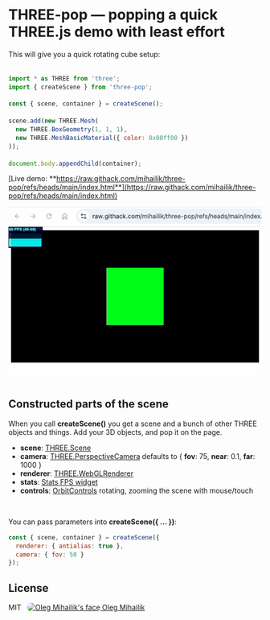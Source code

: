 THREE-pop &mdash; popping a quick THREE.js demo with least effort
=======================================

This will give you a quick rotating cube setup:

```JavaScript

import * as THREE from 'three';
import { createScene } from 'three-pop';

const { scene, container } = createScene();

scene.add(new THREE.Mesh(
  new THREE.BoxGeometry(1, 1, 1),
  new THREE.MeshBasicMaterial({ color: 0x00ff00 })
));

document.body.appendChild(container);

```

[Live demo: **https://raw.githack.com/mihailik/three-pop/refs/heads/main/index.html**](https://raw.githack.com/mihailik/three-pop/refs/heads/main/index.html)

<a href="https://raw.githack.com/mihailik/three-pop/refs/heads/main/index.html">

<img alt="Live demo of rotating green cube" src="https://raw.githubusercontent.com/mihailik/three-pop/refs/heads/main/demo.gif">

</a>

Constructed parts of the scene
---------------------------------

When you call **createScene()** you get a scene and a bunch of other THREE objects and things. Add your 3D objects, and pop it on the page.

* **scene**: [THREE.Scene](https://threejs.org/docs/api/en/scenes/Scene)
* **camera**: [THREE.PerspectiveCamera](https://threejs.org/docs/api/en/cameras/PerspectiveCamera) defaults to { **fov**: 75, **near**: 0.1, **far**: 1000 }
* **renderer**: [THREE.WebGLRenderer](https://threejs.org/docs/api/en/renderers/WebGLRenderer)
* **stats**: [Stats FPS widget](https://github.com/mrdoob/three.js/blob/dev/examples/jsm/libs/stats.module.js)
* **controls**: [OrbitControls](https://threejs.org/docs/examples/en/controls/OrbitControls) rotating, zooming the scene with mouse/touch

<br>

You can pass parameters into **createScene({ ... })**:

```JavaScript
const { scene, container } = createScene({
  renderer: { antialias: true },
  camera: { fov: 50 }
});
```

License
-------
MIT &nbsp; [ <img alt="Oleg Mihailik's face" src="https://avatars.githubusercontent.com/u/4041967" width="20" style="border-radius: 1em; margin-bottom: -0.3em"> Oleg Mihailik](https://github.com/mihailik)